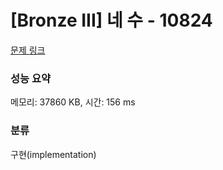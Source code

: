 # [Bronze III] 네 수 - 10824 

[문제 링크](https://www.acmicpc.net/problem/10824) 

### 성능 요약

메모리: 37860 KB, 시간: 156 ms

### 분류

구현(implementation)

